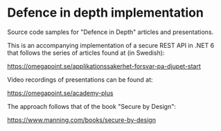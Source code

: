# Defence in depth implementation

Source code samples for "Defence in Depth" articles and presentations.

This is an accompanying implementation of a secure REST API in .NET 6
that follows the series of articles found at (in Swedish):

https://omegapoint.se/applikationssakerhet-forsvar-pa-djupet-start

Video recordings of presentations can be found at:

https://omegapoint.se/academy-plus

The approach follows that of the book "Secure by Design":

https://www.manning.com/books/secure-by-design

